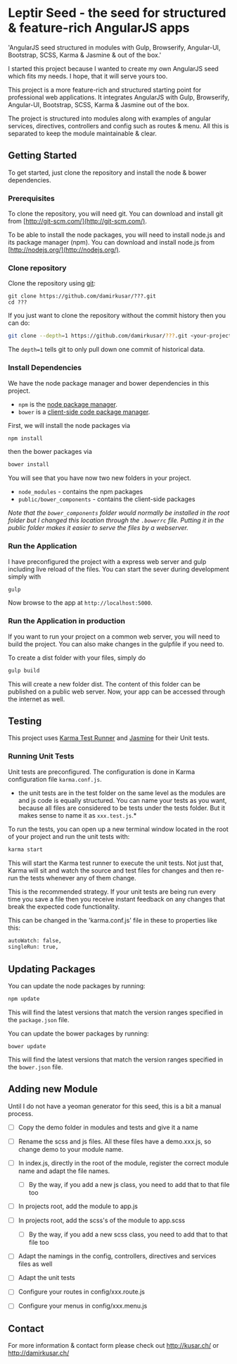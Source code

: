 # Leptir Seed - the seed for structured & feature-rich AngularJS apps

'AngularJS seed structured in modules with Gulp, Browserify, Angular-UI, Bootstrap, SCSS, Karma & Jasmine & out of the box.'

I started this project because I wanted to create my own AngularJS seed which fits my needs. I hope, that it will serve yours too.

This project is a more feature-rich and structured starting point for professional web applications.
It integrates AngularJS with Gulp, Browserify, Angular-UI, Bootstrap, SCSS, Karma & Jasmine out of the box.

The project is structured into modules along with examples of angular services, directives, controllers and config such as routes & menu.
All this is separated to keep the module maintainable & clear.

## Getting Started
To get started, just clone the repository and install the node & bower dependencies.



### Prerequisites

To clone the repository, you will need git. You can download and install git from [http://git-scm.com/](http://git-scm.com/).

To be able to install the node packages, you will need to install node.js and its package manager (npm).
You can download and install node.js from [http://nodejs.org/](http://nodejs.org/).



### Clone repository

Clone the repository using [git][git]:

```
git clone https://github.com/damirkusar/???.git
cd ???
```

If you just want to clone the repository without the commit history then you can do:

```bash
git clone --depth=1 https://github.com/damirkusar/???.git <your-project-name>
```

The `depth=1` tells git to only pull down one commit of historical data.



### Install Dependencies

We have the node package manager and bower dependencies in this project.

* `npm` is the [node package manager][npm].
* `bower` is a [client-side code package manager][bower].

First, we will install the node packages via
```bash
npm install
```

then the bower packages via
```bash
bower install
```

You will see that you have now two new folders in your project.

* `node_modules` - contains the npm packages
* `public/bower_components` - contains the client-side packages

*Note that the `bower_components` folder would normally be installed in the root folder but
I changed this location through the `.bowerrc` file.  Putting it in the public folder makes
it easier to serve the files by a webserver.*



### Run the Application

I have preconfigured the project with a express web server and gulp including live reload of the files.
You can start the sever during development simply with

```bash
gulp
```

Now browse to the app at `http://localhost:5000`.



### Run the Application in production

If you want to run your project on a common web server, you will need to build the project.
You can also make changes in the gulpfile if you need to.

To create a dist folder with your files, simply do

```bash
gulp build
```

This will create a new folder dist. The content of this folder can be published on a public web server.
Now, your app can be accessed through the internet as well.



## Testing

This project uses [Karma Test Runner][karma] and [Jasmine][jasmine] for their Unit tests.

### Running Unit Tests

Unit tests are preconfigured. The configuration is done in Karma configuration file `karma.conf.js`.

* the unit tests are in the test folder on the same level as the modules are and js code is equally structured.
You can name your tests as you want, because all files are considered to be tests under the tests folder.
But it makes sense to name it as `xxx.test.js`.*

To run the tests, you can open up a new terminal window located in the root of your project and run the unit tests with:

```bash
karma start
```

This will start the Karma test runner to execute the unit tests. Not just that, Karma will sit and
watch the source and test files for changes and then re-run the tests whenever any of them change.

This is the recommended strategy. If your unit tests are being run every time you save a file then
you receive instant feedback on any changes that break the expected code functionality.

This can be changed in the 'karma.conf.js' file in these to properties like this:

```bash
autoWatch: false,
singleRun: true,
```



## Updating Packages

You can update the node packages by running:

```bash
npm update
```

This will find the latest versions that match the version ranges specified in the `package.json` file.

You can update the bower packages by running:

```
bower update
```

This will find the latest versions that match the version ranges specified in the `bower.json` file.



## Adding new Module

Until I do not have a yeoman generator for this seed, this is a bit a manual process.

- [ ] Copy the demo folder in modules and tests and give it a name
- [ ] Rename the scss and js files. All these files have a demo.xxx.js, so change demo to your module name.
- [ ] In index.js, directly in the root of the module, register the correct module name and adapt the file names.
    - [ ] By the way, if you add a new js class, you need to add that to that file too
- [ ] In projects root, add the module to app.js
- [ ] In projects root, add the scss's of the module to app.scss
    - [ ] By the way, if you add a new scss class, you need to add that to that file too
- [ ] Adapt the namings in the config, controllers, directives and services files as well
- [ ] Adapt the unit tests
- [ ] Configure your routes in config/xxx.route.js
- [ ] Configure your menus in config/xxx.menu.js



## Contact

For more information & contact form please check out http://kusar.ch/ or http://damirkusar.ch/





[git]: http://git-scm.com/
[bower]: http://bower.io
[npm]: https://www.npmjs.org/
[node]: http://nodejs.org
[protractor]: https://github.com/angular/protractor
[jasmine]: http://jasmine.github.io
[karma]: http://karma-runner.github.io
[kusar]: http://kusar.ch/
[damirkusar]: http://damirkusar.ch/
